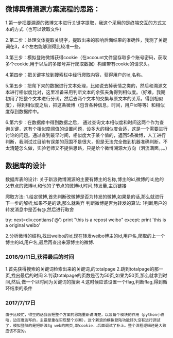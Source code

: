 ##  微博舆情溯源方案流程的思路：

 1.第一步把要溯源的微博文本进行关键字提取，我这个采用的是终端交互的方式文本的方式（也可以读取文件）

 2.第二步：处理文体提取关键字，提取出来的影响后面结果的准确性，我测了关键词在3，4个左右能够测得比较准一些。

 3.第三步：模拟登陆微博获得cookie（在account文件里存取多个账号密码，获取多个cookie,用于以后的多账号并行爬取数据）构建带有cookie的请求头。

 4.第四步：把关键字放到搜索栏中经行爬取内容，获得用户的id,名称。

 5.第五步：把爬下来的数据进行文本处理，比如说去掉表情之类的，然后和溯源文本进行相似度比对，这里准备采用判断文本的余弦夹角得到相似度。（好难，我期初用了把整个文本进行分词，然后去两个文本的交集与原文本的关系，得到相似度），得到相似度之后，把这条微博（包含各种信息，时间，用户id等等）和相似度存到数据库中。

 6.第六步：在数据库中得到数据之后，  通过查询文本相似度和时间这两个作为查询关键，这有个相似度阈值的设置问题，设多大的相似度合适，这是一个需要进行讨论的问题。通过查到最早时间，相似度大于某个值的，返回5条微博，人工进行判断，我测试过目前有误差的范围不是很大，但是无法完全做到机器准确判断。不太清楚怎么做，实验老师又不提供思路，只是给个微博溯源大方向（泪流满面。。。）

## 数据库的设计
数据库表的设计:
关于新浪微博溯源的主要有博主的名称,博主的id,微博的id,他的父节点的微博id,和他的子节点的微博id,时间,转发量,主页链接


爬取方法:
1.给定微博,首先判断改微博是否为转发的微博,如果是的话,那么就进行下一步的解析;如果不是的话,那么就丢弃
判断微博是否为转发的算法:
    1判断用户的转发消息中是否有@,然后进行取舍

   try:
        next=div.contians('@')
        print "this is a repost weibo"
   except:
         print 'this is a original weibo'

2.分析微博的结构,找出weibo的id,现在转发weibo博主的id,用户名,爬取的上一个博主的id,用户名,最后再查出来源博主的微博.



### 2016/9/11日,获得最后的时间
1.首先获得搜索的关键词检索出来的关键词,的totalpage
2.跳到totalpage的那一页,找出最后的时间
3.判读totalpage的页数是否为50页,如果为50页,那么就拿到时间,然后,做一个以时间为关键词的搜索
4.这时候应该设置一个flag,判断flag,得到循环结束的条件

### 2017/7/17日
	由于比较忙，得空的话我会把整个方案的思路重新讲清楚，以及每个模块的作用（python小白哈，边百度边写的，主要是重在实现整个方案），这个新浪的模拟登陆功能好久没有进行调试了，模拟登陆的是把新浪3g web的网页,取cookie..后面调试了补上。整个流程逻辑还是大致应该不变的。


